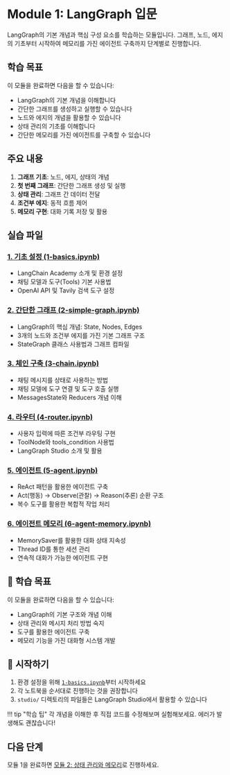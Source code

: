 # Module 1: LangGraph 입문

LangGraph의 기본 개념과 핵심 구성 요소를 학습하는 모듈입니다. 그래프, 노드, 에지의 기초부터 시작하여 메모리를 가진 에이전트 구축까지 단계별로 진행합니다.

## 학습 목표

이 모듈을 완료하면 다음을 할 수 있습니다:

- LangGraph의 기본 개념을 이해합니다
- 간단한 그래프를 생성하고 실행할 수 있습니다
- 노드와 에지의 개념을 활용할 수 있습니다
- 상태 관리의 기초를 이해합니다
- 간단한 메모리를 가진 에이전트를 구축할 수 있습니다

## 주요 내용

1. **그래프 기초**: 노드, 에지, 상태의 개념
2. **첫 번째 그래프**: 간단한 그래프 생성 및 실행
3. **상태 관리**: 그래프 간 데이터 전달
4. **조건부 에지**: 동적 흐름 제어
5. **메모리 구현**: 대화 기록 저장 및 활용

## 실습 파일

### [1. 기초 설정 (1-basics.ipynb)](1-basics.ipynb)
- LangChain Academy 소개 및 환경 설정
- 채팅 모델과 도구(Tools) 기본 사용법
- OpenAI API 및 Tavily 검색 도구 설정

### [2. 간단한 그래프 (2-simple-graph.ipynb)](2-simple-graph.ipynb)
- LangGraph의 핵심 개념: State, Nodes, Edges
- 3개의 노드와 조건부 에지를 가진 기본 그래프 구조
- StateGraph 클래스 사용법과 그래프 컴파일

### [3. 체인 구축 (3-chain.ipynb)](3-chain.ipynb)
- 채팅 메시지를 상태로 사용하는 방법
- 채팅 모델에 도구 연결 및 도구 호출 실행
- MessagesState와 Reducers 개념 이해

### [4. 라우터 (4-router.ipynb)](4-router.ipynb)
- 사용자 입력에 따른 조건부 라우팅 구현
- ToolNode와 tools_condition 사용법
- LangGraph Studio 소개 및 활용

### [5. 에이전트 (5-agent.ipynb)](5-agent.ipynb)
- ReAct 패턴을 활용한 에이전트 구축
- Act(행동) → Observe(관찰) → Reason(추론) 순환 구조
- 복수 도구를 활용한 복합적 작업 처리

### [6. 에이전트 메모리 (6-agent-memory.ipynb)](6-agent-memory.ipynb)
- MemorySaver를 활용한 대화 상태 지속성
- Thread ID를 통한 세션 관리
- 연속적 대화가 가능한 에이전트 구현

## 🎯 학습 목표

이 모듈을 완료하면 다음을 할 수 있습니다:
- LangGraph의 기본 구조와 개념 이해
- 상태 관리와 메시지 처리 방법 숙지
- 도구를 활용한 에이전트 구축
- 메모리 기능을 가진 대화형 시스템 개발

## 🚀 시작하기

1. 환경 설정을 위해 [`1-basics.ipynb`](1-basics.ipynb)부터 시작하세요
2. 각 노트북을 순서대로 진행하는 것을 권장합니다
3. `studio/` 디렉토리의 파일들은 LangGraph Studio에서 활용할 수 있습니다

!!! tip "학습 팁"
    각 개념을 이해한 후 직접 코드를 수정해보며 실험해보세요. 에러가 발생해도 괜찮습니다!

## 다음 단계

모듈 1을 완료하면 [모듈 2: 상태 관리와 메모리](../module-2/README.md)로 진행하세요.